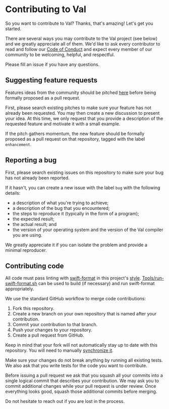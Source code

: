 # Contributing to Val

So you want to contribute to Val?
Thanks, that's amazing!
Let's get you started.

There are several ways you may contribute to the Val project (see below) and we greatly appreciate all of them.
We'd like to ask every contributor to read and follow our [Code of Conduct](CODE_OF_CONDUCT.md) and expect every member of our community to be welcoming, helpful, and respectful.

Please fill an issue if you have any questions.

## Suggesting feature requests

Features ideas from the community should be pitched [here](https://github.com/val-lang/val-lang.github.io/discussions/categories/feature-pitches) before being formally proposed as a pull request.

First, please search existing pitches to make sure your feature has not already been requested.
You may then create a new discussion to present your idea.
At this time, we only request that you provide a description of the requested feature and motivate it with a small example.

If the pitch gathers momentum, the new feature should be formally proposed as a pull request on that repository, tagged with the label `enhancement`.

## Reporting a bug

First, please search existing issues on this repository to make sure your bug has not already been reported.

If it hasn't, you can create a new issue with the label `bug` with the following details:
- a description of what you're trying to achieve;
- a description of the bug that you encountered;
- the steps to reproduce it (typically in the form of a program);
- the expected result;
- the actual result; and
- the version of your operating system and the version of the Val compiler you are using.

We greatly appreciate it if you can isolate the problem and provide a minimal reproducer.

## Contributing code

All code must pass linting with [swift-format](https://github.com/apple/swift-format) in this project's 
[style](.swift-format.json).  [Tools/run-swift-format.sh](Tools/run-swift-format.sh) can
be used to build (if necessary) and run swift-format appropriately.

We use the standard GitHub workflow to merge code contributions:

1. Fork this repository.
2. Create a new branch on your own repository that is named after your contribution.
3. Commit your contribution to that branch.
4. Push your changes to your repository.
5. Create a pull request from GitHub.

Keep in mind that your fork will not automatically stay up to date with this repository.
You will need to manually [synchronize it](https://docs.github.com/en/pull-requests/collaborating-with-pull-requests/working-with-forks/syncing-a-fork).

Make sure your changes do not break anything by running all existing tests.
We also ask that you write tests for the code you want to contribute.

Before issuing a pull request we ask that you squash all your commits into a single logical commit that describes your contribution.
We may ask you to commit additional changes while your pull request is under review.
Once everything looks good, squash those additional commits before merging.

Do not hesitate to reach out if you are lost in the process.
